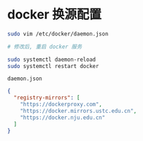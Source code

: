 # docker 换源配置

```bash
sudo vim /etc/docker/daemon.json

# 修改后, 重启 docker 服务

sudo systemctl daemon-reload
sudo systemctl restart docker
```

`daemon.json`

```json
{
  "registry-mirrors": [
    "https://dockerproxy.com",
    "https://docker.mirrors.ustc.edu.cn",
    "https://docker.nju.edu.cn"
  ]
}
```
